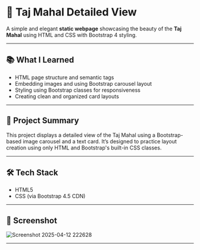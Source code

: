 # 🕌 Taj Mahal Detailed View

A simple and elegant **static webpage** showcasing the beauty of the **Taj Mahal** using HTML and CSS with Bootstrap 4 styling.

---

## 📚 What I Learned

- HTML page structure and semantic tags  
- Embedding images and using Bootstrap carousel layout  
- Styling using Bootstrap classes for responsiveness  
- Creating clean and organized card layouts

---

## 🧠 Project Summary

This project displays a detailed view of the Taj Mahal using a Bootstrap-based image carousel and a text card. It’s designed to practice layout creation using only HTML and Bootstrap's built-in CSS classes.

---

## 🛠️ Tech Stack

- HTML5  
- CSS (via Bootstrap 4.5 CDN)

---

## 📸 Screenshot


![Screenshot 2025-04-12 222628](https://github.com/user-attachments/assets/0e3c9503-bcdd-400f-b369-84b452c3d47f)

---



